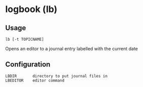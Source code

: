# logbook (lb)

## Usage

    lb [-t TOPICNAME]

Opens an editor to a journal entry labelled with the current date

## Configuration

    LBDIR       directory to put journal files in
    LBEDITOR    editor command

